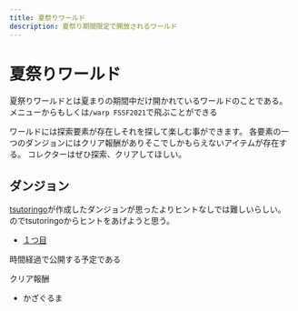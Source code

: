 ```yaml
---
title: 夏祭りワールド
description: 夏祭り期間限定で開放されるワールド
---
```


# 夏祭りワールド
夏祭りワールドとは夏まりの期間中だけ開かれているワールドのことである。
メニューからもしくは`/warp FSSF2021`で飛ぶことができる

ワールドには探索要素が存在しそれを探して楽しむ事ができます。
各要素の一つのダンジョンにはクリア報酬がありそこでしかもらえないアイテムが存在する。
コレクターはぜひ探索、クリアしてほしい。

## ダンジョン
[tsutoringo](admins/tsutoringo)が作成したダンジョンが思ったよりヒントなしでは難しいらしい。
のでtsutoringoからヒントをあげようと思う。

- [１つ目](https://canary.discord.com/channels/393963617604861952/865537047723769866/880695863297581056)

時間経過で公開する予定である

クリア報酬
- かざぐるま